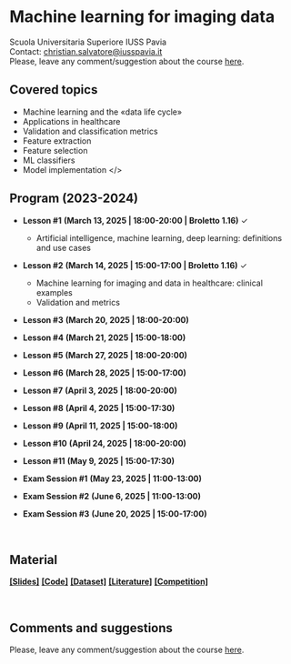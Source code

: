 # Machine learning for imaging data
Scuola Universitaria Superiore IUSS Pavia
<br>
Contact: christian.salvatore@iusspavia.it
<br>
Please, leave any comment/suggestion about the course [here](TBD).

## Covered topics
* Machine learning and the «data life cycle»
* Applications in healthcare
* Validation and classification metrics
* Feature extraction
* Feature selection
* ML classifiers
* Model implementation </>

## Program (2023-2024)
* __Lesson #1__ __(March 13, 2025 \| 18:00-20:00 \| Broletto 1.16)__ ✓ <br>
  * Artificial intelligence, machine learning, deep learning: definitions and use cases
* __Lesson #2__ __(March 14, 2025 \| 15:00-17:00 \| Broletto 1.16)__ ✓ <br>
  * Machine learning for imaging and data in healthcare: clinical examples
  * Validation and metrics
* __Lesson #3__ __(March 20, 2025 \| 18:00-20:00)__ <br>
* __Lesson #4__ __(March 21, 2025 \| 15:00-18:00)__ <br>
* __Lesson #5__ __(March 27, 2025 \| 18:00-20:00)__ <br>
* __Lesson #6__ __(March 28, 2025 \| 15:00-17:00)__ <br>
* __Lesson #7__ __(April 3, 2025 \| 18:00-20:00)__ <br>
* __Lesson #8__ __(April 4, 2025 \| 15:00-17:30)__ <br>
* __Lesson #9__ __(April 11, 2025 \| 15:00-18:00)__ <br>
* __Lesson #10__ __(April 24, 2025 \| 18:00-20:00)__ <br>
* __Lesson #11__ __(May 9, 2025 \| 15:00-17:30)__ <br>

* __Exam Session #1__ __(May 23, 2025 \| 11:00-13:00)__ <br>
* __Exam Session #2__ __(June 6, 2025 \| 11:00-13:00)__ <br>
* __Exam Session #3__ __(June 20, 2025 \| 15:00-17:00)__ <br>

<br>

## Material
[__[Slides]__](TBD)
[__[Code]__](TBD)
[__[Dataset]__](TBD)
[__[Literature]__](TBD)
[__[Competition]__](TBD)

<br>

## Comments and suggestions
Please, leave any comment/suggestion about the course [here](TBD).
